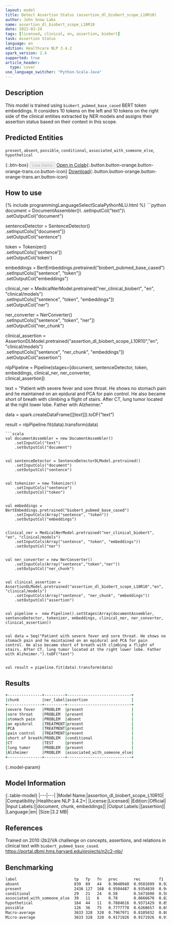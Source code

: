 ```yaml
---
layout: model
title: Detect Assertion Status (assertion_dl_biobert_scope_L10R10)
author: John Snow Labs
name: assertion_dl_biobert_scope_L10R10
date: 2022-03-24
tags: [licensed, clinical, en, assertion, biobert]
task: Assertion Status
language: en
edition: Healthcare NLP 3.4.2
spark_version: 2.4
supported: true
article_header:
  type: cover
use_language_switcher: "Python-Scala-Java"
---
```



## Description


This model is trained using `biobert_pubmed_base_cased` BERT token embeddings. It considers 10 tokens on the left and 10 tokens on the right side of the clinical entities extracted by NER models and assigns their assertion status based on their context in this scope.


## Predicted Entities


`present`, `absent`, `possible`, `conditional`, `associated_with_someone_else`, `hypothetical`


{:.btn-box}
<button class="button button-orange" disabled>Live Demo</button>
[Open in Colab](https://colab.research.google.com/github/JohnSnowLabs/spark-nlp-workshop/blob/master/tutorials/Certification_Trainings/Healthcare/2.Clinical_Assertion_Model.ipynb){:.button.button-orange.button-orange-trans.co.button-icon}
[Download](https://s3.amazonaws.com/auxdata.johnsnowlabs.com/clinical/models/assertion_dl_biobert_scope_L10R10_en_3.4.2_2.4_1648148217364.zip){:.button.button-orange.button-orange-trans.arr.button-icon}


## How to use






<div class="tabs-box" markdown="1">
{% include programmingLanguageSelectScalaPythonNLU.html %}
```python
document = DocumentAssembler()\
    .setInputCol("text")\
    .setOutputCol("document")


sentenceDetector = SentenceDetector()\
    .setInputCols(["document"])\
    .setOutputCol("sentence")


token = Tokenizer()\
    .setInputCols(['sentence'])\
    .setOutputCol('token')


embeddings = BertEmbeddings.pretrained("biobert_pubmed_base_cased")\
    .setInputCols(["sentence", "token"])\
    .setOutputCol("embeddings")


clinical_ner = MedicalNerModel.pretrained("ner_clinical_biobert", "en", "clinical/models") \
    .setInputCols(["sentence", "token", "embeddings"]) \
    .setOutputCol("ner")


ner_converter = NerConverter() \
    .setInputCols(["sentence", "token", "ner"]) \
    .setOutputCol("ner_chunk")


clinical_assertion = AssertionDLModel.pretrained("assertion_dl_biobert_scope_L10R10","en", "clinical/models") \
    .setInputCols(["sentence", "ner_chunk", "embeddings"]) \
    .setOutputCol("assertion")
    
nlpPipeline = Pipeline(stages=[document,
                               sentenceDetector,
                               token, 
                               embeddings, 
                               clinical_ner,
                               ner_converter,  
                               clinical_assertion])


text = "Patient with severe fever and sore throat. He shows no stomach pain and he maintained on an epidural and PCA for pain control. He also became short of breath with climbing a flight of stairs. After CT, lung tumor located at the right lower lobe. Father with Alzheimer."


data = spark.createDataFrame([[text]]).toDF("text")


result = nlpPipeline.fit(data).transform(data)
```
```scala
val documentAssembler = new DocumentAssembler()
    .setInputCol("text")
    .setOutputCol("document")


val sentenceDetector = SentenceDetectorDLModel.pretrained()
    .setInputCols("document") 
    .setOutputCol("sentence") 


val tokenizer = new Tokenizer()
    .setInputCols("sentence")
    .setOutputCol("token")


val embeddings = BertEmbeddings.pretrained("biobert_pubmed_base_cased")
    .setInputCols(Array("sentence", "token"))
    .setOutputCol("embeddings")


clinical_ner = MedicalNerModel.pretrained("ner_clinical_biobert", "en", "clinical/models") 
    .setInputCols(Array("sentence", "token", "embeddings")) 
    .setOutputCol("ner")


val ner_converter = new NerConverter()
    .setInputCols(Array("sentence","token","ner"))
    .setOutputCol("ner_chunk")


val clinical_assertion = AssertionDLModel.pretrained("assertion_dl_biobert_scope_L10R10","en", "clinical/models") 
    .setInputCols(Array("sentence", "ner_chunk", "embeddings")) 
    .setOutputCol("assertion")


val pipeline =  new Pipeline().setStages(Array(documentAssembler, sentenceDetector, tokenizer, embeddings, clinical_ner, ner_converter, clinical_assertion))


val data = Seq("Patient with severe fever and sore throat. He shows no stomach pain and he maintained on an epidural and PCA for pain control. He also became short of breath with climbing a flight of stairs. After CT, lung tumor located at the right lower lobe. Father with Alzheimer.").toDF("text")


val result = pipeline.fit(data).transform(data)
```
</div>


## Results


```bash
+---------------+---------+----------------------------+
|chunk          |ner_label|assertion                   |
+---------------+---------+----------------------------+
|severe fever   |PROBLEM  |present                     |
|sore throat    |PROBLEM  |present                     |
|stomach pain   |PROBLEM  |absent                      |
|an epidural    |TREATMENT|present                     |
|PCA            |TREATMENT|present                     |
|pain control   |TREATMENT|present                     |
|short of breath|PROBLEM  |conditional                 |
|CT             |TEST     |present                     |
|lung tumor     |PROBLEM  |present                     |
|Alzheimer      |PROBLEM  |associated_with_someone_else|
+---------------+---------+----------------------------+
```


{:.model-param}
## Model Information


{:.table-model}
|---|---|
|Model Name:|assertion_dl_biobert_scope_L10R10|
|Compatibility:|Healthcare NLP 3.4.2+|
|License:|Licensed|
|Edition:|Official|
|Input Labels:|[document, chunk, embeddings]|
|Output Labels:|[assertion]|
|Language:|en|
|Size:|3.2 MB|


## References


Trained on 2010 i2b2/VA challenge on concepts, assertions, and relations in clinical text with `biobert_pubmed_base_cased`. https://portal.dbmi.hms.harvard.edu/projects/n2c2-nlp/


## Benchmarking


```bash
label                         tp   fp   fn   prec       rec        f1       
absent                        839  89   44   0.9040948  0.9501699  0.9265599
present                       2436 127  168  0.9504487  0.9354839  0.9429069
conditional                   29   21   24   0.58       0.5471698  0.5631067
associated_with_someone_else  39   11   6    0.78       0.8666670  0.8210527
hypothetical                  164  44   11   0.7884616  0.9371429  0.8563969
possible                      126  36   75   0.7777778  0.6268657  0.6942149
Macro-average                 3633 328  328  0.7967971  0.8105832  0.8036310
Micro-average                 3633 328  328  0.9171926  0.9171926  0.9171926
```
<!--stackedit_data:
eyJoaXN0b3J5IjpbMjgwMTU0NTg3LC02MTkwOTA1MDcsLTE4Nj
YzNjg0NTBdfQ==
-->